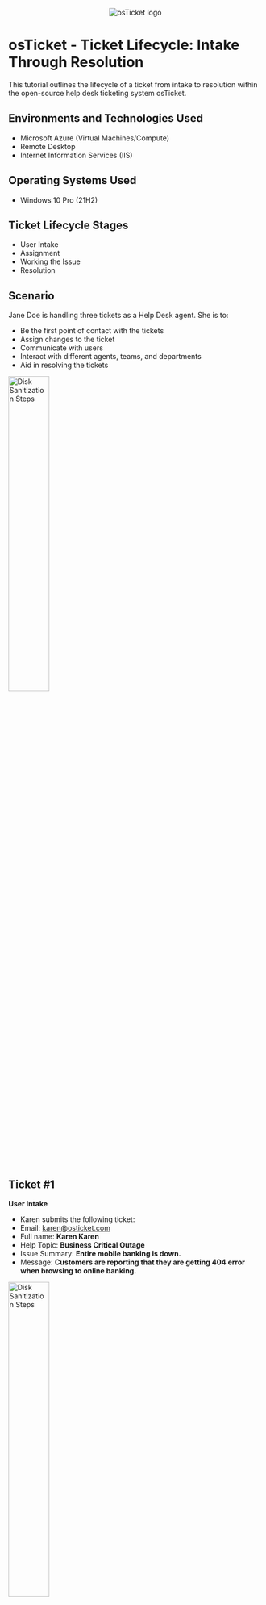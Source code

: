 <p align="center">
<img src="https://i.imgur.com/Clzj7Xs.png" alt="osTicket logo"/>
</p>

<h1>osTicket - Ticket Lifecycle: Intake Through Resolution</h1>
This tutorial outlines the lifecycle of a ticket from intake to resolution within the open-source help desk ticketing system osTicket.<br />

<h2>Environments and Technologies Used</h2>

- Microsoft Azure (Virtual Machines/Compute)
- Remote Desktop
- Internet Information Services (IIS)

<h2>Operating Systems Used </h2>

- Windows 10 Pro </b> (21H2)

<h2>Ticket Lifecycle Stages</h2>

- User Intake
- Assignment
- Working the Issue
- Resolution

<h2>Scenario</h2>
<p>
Jane Doe is handling three tickets as a Help Desk agent. She is to:
  
 - Be the first point of contact with the tickets
 - Assign changes to the ticket
 - Communicate with users
 - Interact with different agents, teams, and departments
 - Aid in resolving the tickets
</p>
<p>
<img src="https://i.imgur.com/7BVpvK1.png" height="40%" width="40%" alt="Disk Sanitization Steps"/>
</p>

<h2>Ticket #1</h2>

<p>
<b>User Intake</b>
  
- Karen submits the following ticket:
- Email: karen@osticket.com</br>
- Full name: <b>Karen Karen</b></br>
- Help Topic: <b>Business Critical Outage</b></br>
- Issue Summary: <b>Entire mobile banking is down.</b></br>
- Message: <b>Customers are reporting that they are getting 404 error when browsing to online banking.</b>
</p>
<p>
<img src="https://i.imgur.com/fabhP27.png" height="40%" width="40%" alt="Disk Sanitization Steps"/>
</p>
<p>
<img src="https://i.imgur.com/7einYTJ.png" height="40%" width="40%" alt="Disk Sanitization Steps"/>
</p>


<p>
<b>Assignment:</b>
  
- Jane Doe receives the ticket and starts making appropriate changes.
- She assigns the Priority level to Emergency, for the ticket seems to be a business impacting incident. 
- She assigns the responsibility of the ticket to herself. 
- She, therefore, assigns the SLA Plan to SEV-A (must respond within 1 hour in 24/7 schedule).
</p> 
<p>
<img src="https://i.imgur.com/p3gdGzz.png" height="40%" width="40%" alt="Disk Sanitization Steps"/>
</p>
<p>
<img src="https://i.imgur.com/MmnQpsQ.png" height="40%" width="40%" alt="Disk Sanitization Steps"/>
</p>
<p>
<img src="https://i.imgur.com/Ek5NSeW.png" height="40%" width="40%" alt="Disk Sanitization Steps"/>
</p>
<p>
<img src="https://i.imgur.com/gEGvLE7.png" height="40%" width="40%" alt="Disk Sanitization Steps"/>
</p>
<p>
<img src="https://i.imgur.com/j7oFeFp.png" height="40%" width="40%" alt="Disk Sanitization Steps"/>
</p>


<p>
<b>Working the Issue:</b></br>

- She replies to Karen in keeping up with communication saying “Coordinating with Sys Admin Team to bring mobile banking back online."
</p>
<p>
<img src="https://i.imgur.com/YHiCpFC.png" height="40%" width="40%" alt="Disk Sanitization Steps"/>
</p>

<p>
<b>Resolution:</b>

- Jane Doe replies: “Jerry from System Engineering found and corrected a failed load balancer. Mobile banking is back up.” 
- Seeing that the ticket has been resolved, she changes the ticket status to <b>Resolved</b> and is now closed.
</p>
<p>
<img src="https://i.imgur.com/MVR6Rpj.png" height="40%" width="40%" alt="Disk Sanitization Steps"/>
</p>


<h2>Ticket #2</h2>

<p>
<b>User Intake</b>

- Ken submits the following ticket:
- Email: ken@osticket.com</br>
- Full name: <b>Ken Ken</b></br>
- Help Topic: <b>Personal Computer Issues</b></br>
- Issue Summary: <b>Entire Account Dept Adobe Reader Not Working</b></br>
- Message: <b>Ever since the upgrade last night, nobody in accounting has been able to use adobe reader.</b>
</p>
<p>
<img src="https://i.imgur.com/03PaIA4.png" height="40%" width="40%" alt="Disk Sanitization Steps"/>
</p>

<p>
<b>Assignment:</b>
  
- Jane Doe receives the ticket and starts making appropriate changes.
- Jane assigns the priority to High, since the Adobe Reader being down for the entire department might impact business.
- She assigns the ticket to John Doe.
- She set the SLA Plan to SEV-B, so the ticket will be handled within 4 hours on 24/7 schedule.
</p>
<p>
<img src="https://i.imgur.com/m1ChUMC.png" height="40%" width="40%" alt="Disk Sanitization Steps"/>
</p>


<p>
<b>Working the Issue:</b></br>

- She notes that the ticket has been “reassigned to SEV-B. Reached out to John Doe for a warm handoff."
</p>
<p>
<img src="https://i.imgur.com/1JPjIwH.png" height="40%" width="40%" alt="Disk Sanitization Steps"/>
</p>

<p>
<b>Resolution:</b>

- The ticket’s responsibility has shifted from Jane Doe to John Doe. The resolution has to come from John now.

</p>


<h2>Ticket #3</h2>

<p>
<b>User Intake</b>

- Karen submits the following ticket:
- Email: karen@osticket.com</br>
- Full name: <b>Karen Karen</b></br>
- Help Topic: <b>General Inquiry</b></br>
- Issue Summary: <b>When are we getting a hardware refresh</b></br>
- Message: <b>Most of the my dept is having issues with their current tablets, we need this ASAP. Please provide info.</b>
</p>
<p>
<img src="https://i.imgur.com/IsTA483.png" height="40%" width="40%" alt="Disk Sanitization Steps"/>
</p>

<p>
<b>Assignment:</b>

- Jane Doe receives the ticket and starts making appropriate changes.
- Jane Doe assigns the ticket’s priority to Low, since this is a general inquiry about updates on their current tablets.
- She assigns to the ticket to herself, so that she can reply with a solution to the inquiry herself.
- She changes to the SLA Plan to SEV-C, where the ticket must be handled within 8 hours in normal business days.
</p>
<p>
<img src="https://i.imgur.com/b2KG6ge.png" height="40%" width="40%" alt="Disk Sanitization Steps"/>
</p>

<p>
<b>Working the Issue:</b></br>

- Jane responds to Karen saying: “Hardware refresh is due for Q1. If you like, you and your dept can start testing the new units today. Just let me know via an email.”
</p>
<p>
<img src="https://i.imgur.com/TYpTV1e.png" height="40%" width="40%" alt="Disk Sanitization Steps"/>
</p>

<p>
<b>Resolution:</b>

- Jane resolved the ticket herself and changed the ticket status to <b>Resolved</b> and is now closed.
</p>


